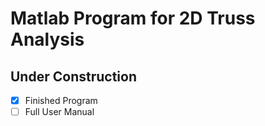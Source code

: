 # Matlab Program for 2D Truss Analysis
## Under Construction

- [x] Finished Program
- [ ] Full User Manual
